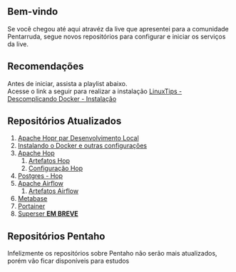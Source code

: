 ## Bem-vindo

Se você chegou até aqui atravéz da live que apresentei para a comunidade Pentarruda, segue novos repositórios para configurar e iniciar os serviços da live.

## Recomendações 

Antes de iniciar, assista a playlist abaixo.\
Acesse o link a seguir para realizar a instalação [LinuxTips - Descomplicando Docker - Instalação](https://www.youtube.com/watch?v=4XwzR9vXT5s&list=PLf-O3X2-mxDn1VpyU2q3fuI6YYeIWp5rR&index=6)

## **Repositórios Atualizados**

1. [Apache Hopr par Desenvolvimento Local](https://github.com/pauloricardoferreira/hop_configurar_local_desenvolvimento)
1. [Instalando o Docker e outras configurações](https://github.com/pauloricardoferreira/docker_instalar_configurar)
3. [Apache Hop](https://github.com/pauloricardoferreira/docker_hop)
   1. [Artefatos Hop](https://github.com/pauloricardoferreira/live_hop)
   2. [Configuração Hop](https://github.com/pauloricardoferreira/live_hop_config)
5. [Postgres - Hop](https://github.com/pauloricardoferreira/docker_postgres_hop)
6. [Apache Airflow](https://github.com/pauloricardoferreira/docker_airflow)
   1. [Artefatos Airflow](https://github.com/pauloricardoferreira/live_airflow_dags)
8. [Metabase](https://github.com/pauloricardoferreira/docker_metabase)
9. [Portainer](https://github.com/pauloricardoferreira/docker_portainer)
10. [Superser **EM BREVE**]()

## **Repositórios Pentaho**
Infelizmente os repositórios sobre Pentaho não serão mais atualizados, porém vão ficar disponíveis para estudos

